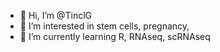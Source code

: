 - 👋 Hi, I’m @TinclG
- 👀 I’m interested in stem cells, pregnancy, 
- 🌱 I’m currently learning R, RNAseq, scRNAseq


<!---
TinclG/TinclG is a ✨ special ✨ repository because its `README.md` (this file) appears on your GitHub profile.
You can click the Preview link to take a look at your changes.
--->
